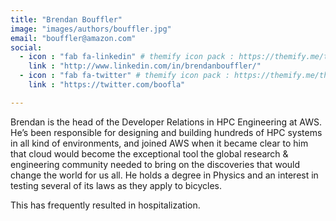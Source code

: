 ```yaml
---
title: "Brendan Bouffler"
image: "images/authors/bouffler.jpg"
email: "bouffler@amazon.com"
social:
  - icon : "fab fa-linkedin" # themify icon pack : https://themify.me/themify-icons
    link : "http://www.linkedin.com/in/brendanbouffler/"
  - icon : "fab fa-twitter" # themify icon pack : https://themify.me/themify-icons
    link : "https://twitter.com/boofla"

---
```




Brendan is the head of the Developer Relations in HPC Engineering at AWS. He’s been responsible for designing and building hundreds of HPC systems in all kind of environments, and joined AWS when it became clear to him that cloud would become the exceptional tool the global research & engineering community needed to bring on the discoveries that would change the world for us all. He holds a degree in Physics and an interest in testing several of its laws as they apply to bicycles. 

This has frequently resulted in hospitalization.
